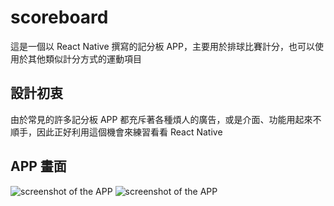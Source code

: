 # scoreboard

這是一個以 React Native 撰寫的記分板 APP，主要用於排球比賽計分，也可以使用於其他類似計分方式的運動項目

## 設計初衷

由於常見的許多記分板 APP 都充斥著各種煩人的廣告，或是介面、功能用起來不順手，因此正好利用這個機會來練習看看 React Native

## APP 畫面

![screenshot of the APP](/assets/images/demo1.png)
![screenshot of the APP](/assets/images/demo2.png)
